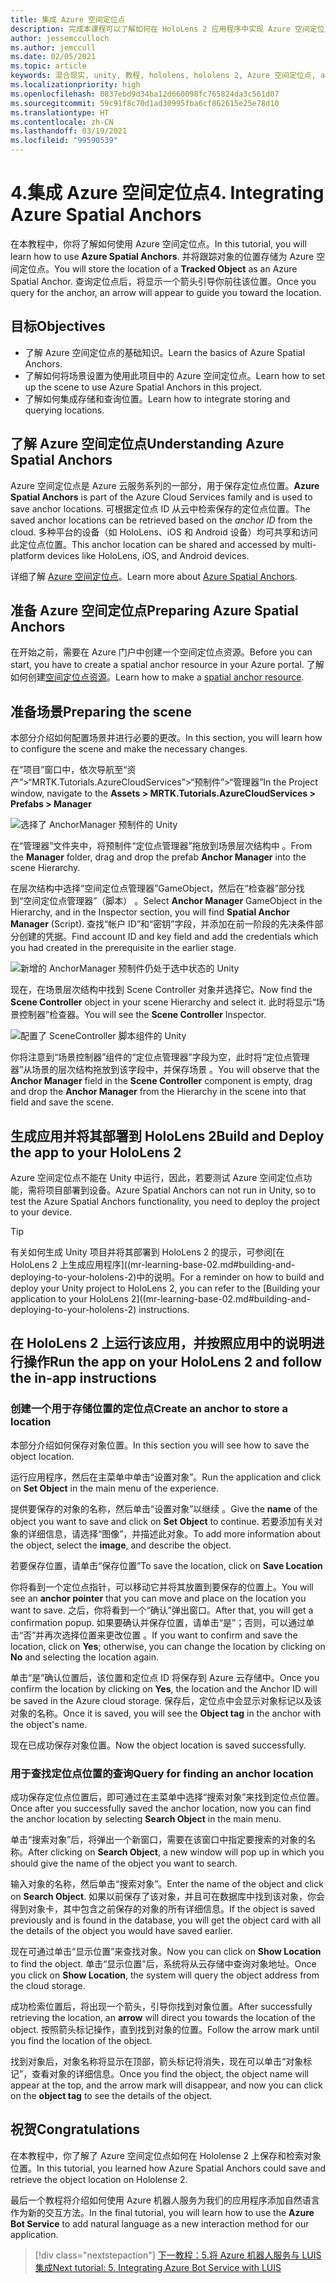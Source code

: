 ```yaml
---
title: 集成 Azure 空间定位点
description: 完成本课程可以了解如何在 HoloLens 2 应用程序中实现 Azure 空间定位点。
author: jessemcculloch
ms.author: jemccull
ms.date: 02/05/2021
ms.topic: article
keywords: 混合现实, unity, 教程, hololens, hololens 2, Azure 空间定位点, azure 云服务, azure 自定义视觉, Windows 10
ms.localizationpriority: high
ms.openlocfilehash: 0837ebd9d34ba12d660098fc765824da3c561d07
ms.sourcegitcommit: 59c91f8c70d1ad30995fba6cf862615e25e78d10
ms.translationtype: HT
ms.contentlocale: zh-CN
ms.lasthandoff: 03/19/2021
ms.locfileid: "99590539"
---
```

# <a name="4-integrating-azure-spatial-anchors"></a><span data-ttu-id="2128e-104">4.集成 Azure 空间定位点</span><span class="sxs-lookup"><span data-stu-id="2128e-104">4. Integrating Azure Spatial Anchors</span></span>

<span data-ttu-id="2128e-105">在本教程中，你将了解如何使用 Azure 空间定位点。</span><span class="sxs-lookup"><span data-stu-id="2128e-105">In this tutorial, you will learn how to use **Azure Spatial Anchors**.</span></span> <span data-ttu-id="2128e-106">并将跟踪对象的位置存储为 Azure 空间定位点。</span><span class="sxs-lookup"><span data-stu-id="2128e-106">You will store the location of a **Tracked Object** as an Azure Spatial Anchor.</span></span> <span data-ttu-id="2128e-107">查询定位点后，将显示一个箭头引导你前往该位置。</span><span class="sxs-lookup"><span data-stu-id="2128e-107">Once you query for the anchor, an arrow will appear to guide you toward the location.</span></span>

## <a name="objectives"></a><span data-ttu-id="2128e-108">目标</span><span class="sxs-lookup"><span data-stu-id="2128e-108">Objectives</span></span>

* <span data-ttu-id="2128e-109">了解 Azure 空间定位点的基础知识。</span><span class="sxs-lookup"><span data-stu-id="2128e-109">Learn the basics of Azure Spatial Anchors.</span></span>
* <span data-ttu-id="2128e-110">了解如何将场景设置为使用此项目中的 Azure 空间定位点。</span><span class="sxs-lookup"><span data-stu-id="2128e-110">Learn how to set up the scene to use Azure Spatial Anchors in this project.</span></span>
* <span data-ttu-id="2128e-111">了解如何集成存储和查询位置。</span><span class="sxs-lookup"><span data-stu-id="2128e-111">Learn how to integrate storing and querying locations.</span></span>

## <a name="understanding-azure-spatial-anchors"></a><span data-ttu-id="2128e-112">了解 Azure 空间定位点</span><span class="sxs-lookup"><span data-stu-id="2128e-112">Understanding Azure Spatial Anchors</span></span>

 <span data-ttu-id="2128e-113">Azure 空间定位点是 Azure 云服务系列的一部分，用于保存定位点位置。</span><span class="sxs-lookup"><span data-stu-id="2128e-113">**Azure Spatial Anchors** is part of the Azure Cloud Services family and is used to save anchor locations.</span></span> <span data-ttu-id="2128e-114">可根据定位点 ID 从云中检索保存的定位点位置。</span><span class="sxs-lookup"><span data-stu-id="2128e-114">The saved anchor locations can be retrieved based on the *anchor ID* from the cloud.</span></span> <span data-ttu-id="2128e-115">多种平台的设备（如 HoloLens、iOS 和 Android 设备）均可共享和访问此定位点位置。</span><span class="sxs-lookup"><span data-stu-id="2128e-115">This anchor location can be shared and accessed by multi-platform devices like HoloLens, iOS, and Android devices.</span></span>

<span data-ttu-id="2128e-116">详细了解 [Azure 空间定位点](/azure/spatial-anchors/overview)。</span><span class="sxs-lookup"><span data-stu-id="2128e-116">Learn more about [Azure Spatial Anchors](/azure/spatial-anchors/overview).</span></span>

## <a name="preparing-azure-spatial-anchors"></a><span data-ttu-id="2128e-117">准备 Azure 空间定位点</span><span class="sxs-lookup"><span data-stu-id="2128e-117">Preparing Azure Spatial Anchors</span></span>

<span data-ttu-id="2128e-118">在开始之前，需要在 Azure 门户中创建一个空间定位点资源。</span><span class="sxs-lookup"><span data-stu-id="2128e-118">Before you can start, you have to create a spatial anchor resource in your Azure portal.</span></span>
<span data-ttu-id="2128e-119">了解如何创建[空间定位点资源](/azure/spatial-anchors/quickstarts/get-started-hololens#create-a-spatial-anchors-resource)。</span><span class="sxs-lookup"><span data-stu-id="2128e-119">Learn how to make a [spatial anchor resource](/azure/spatial-anchors/quickstarts/get-started-hololens#create-a-spatial-anchors-resource).</span></span>

## <a name="preparing-the-scene"></a><span data-ttu-id="2128e-120">准备场景</span><span class="sxs-lookup"><span data-stu-id="2128e-120">Preparing the scene</span></span>

<span data-ttu-id="2128e-121">本部分介绍如何配置场景并进行必要的更改。</span><span class="sxs-lookup"><span data-stu-id="2128e-121">In this section, you will learn how to configure the scene and make the necessary changes.</span></span>

<span data-ttu-id="2128e-122">在“项目”窗口中，依次导航至“资产”>“MRTK.Tutorials.AzureCloudServices”>“预制件”>“管理器”</span><span class="sxs-lookup"><span data-stu-id="2128e-122">In the Project window, navigate to the **Assets > MRTK.Tutorials.AzureCloudServices > Prefabs > Manager**</span></span>

![选择了 AnchorManager 预制件的 Unity](images/mr-learning-azure/tutorial4-section1-step1-1.png)

<span data-ttu-id="2128e-124">在“管理器”文件夹中，将预制件“定位点管理器”拖放到场景层次结构中 。</span><span class="sxs-lookup"><span data-stu-id="2128e-124">From the **Manager** folder, drag and drop the prefab **Anchor Manager** into the scene Hierarchy.</span></span>

<span data-ttu-id="2128e-125">在层次结构中选择“空间定位点管理器”GameObject，然后在“检查器”部分找到“空间定位点管理器”（脚本） 。</span><span class="sxs-lookup"><span data-stu-id="2128e-125">Select **Anchor Manager** GameObject in the Hierarchy, and in the Inspector section, you will find **Spatial Anchor Manager** (Script).</span></span> <span data-ttu-id="2128e-126">查找“帐户 ID”和“密钥”字段，并添加在前一阶段的先决条件部分创建的凭据。</span><span class="sxs-lookup"><span data-stu-id="2128e-126">Find account ID and key field and add the credentials which you had created in the prerequisite in the earlier stage.</span></span>

![新增的 AnchorManager 预制件仍处于选中状态的 Unity](images/mr-learning-azure/tutorial4-section1-step2-1.png)

<span data-ttu-id="2128e-128">现在，在场景层次结构中找到 Scene Controller 对象并选择它。</span><span class="sxs-lookup"><span data-stu-id="2128e-128">Now find the **Scene Controller** object in your scene Hierarchy and select it.</span></span> <span data-ttu-id="2128e-129">此时将显示“场景控制器”检查器。</span><span class="sxs-lookup"><span data-stu-id="2128e-129">You will see the **Scene Controller** Inspector.</span></span>

![配置了 SceneController 脚本组件的 Unity](images/mr-learning-azure/tutorial4-section1-step3-1.png)

<span data-ttu-id="2128e-131">你将注意到“场景控制器”组件的“定位点管理器”字段为空，此时将“定位点管理器”从场景的层次结构拖放到该字段中，并保存场景  。</span><span class="sxs-lookup"><span data-stu-id="2128e-131">You will observe that the **Anchor Manager** field in the **Scene Controller** component is empty, drag and drop the **Anchor Manager** from the Hierarchy in the scene into that field and save the scene.</span></span>

## <a name="build-and-deploy-the-app-to-your-hololens-2"></a><span data-ttu-id="2128e-132">生成应用并将其部署到 HoloLens 2</span><span class="sxs-lookup"><span data-stu-id="2128e-132">Build and Deploy the app to your HoloLens 2</span></span>

<span data-ttu-id="2128e-133">Azure 空间定位点不能在 Unity 中运行，因此，若要测试 Azure 空间定位点功能，需将项目部署到设备。</span><span class="sxs-lookup"><span data-stu-id="2128e-133">Azure Spatial Anchors can not run in Unity, so to test the Azure Spatial Anchors functionality, you need to deploy the project to your device.</span></span>

> [!TIP]
> <span data-ttu-id="2128e-134">有关如何生成 Unity 项目并将其部署到 HoloLens 2 的提示，可参阅[在 HoloLens 2 上生成应用程序]((mr-learning-base-02.md#building-and-deploying-to-your-hololens-2)中的说明。</span><span class="sxs-lookup"><span data-stu-id="2128e-134">For a reminder on how to build and deploy your Unity project to HoloLens 2, you can refer to the [Building your application to your HoloLens 2]((mr-learning-base-02.md#building-and-deploying-to-your-hololens-2) instructions.</span></span>

## <a name="run-the-app-on-your-hololens-2-and-follow-the-in-app-instructions"></a><span data-ttu-id="2128e-135">在 HoloLens 2 上运行该应用，并按照应用中的说明进行操作</span><span class="sxs-lookup"><span data-stu-id="2128e-135">Run the app on your HoloLens 2 and follow the in-app instructions</span></span>

### <a name="create-an-anchor-to-store-a-location"></a><span data-ttu-id="2128e-136">创建一个用于存储位置的定位点</span><span class="sxs-lookup"><span data-stu-id="2128e-136">Create an anchor to store a location</span></span>

<span data-ttu-id="2128e-137">本部分介绍如何保存对象位置。</span><span class="sxs-lookup"><span data-stu-id="2128e-137">In this section you will see how to save the object location.</span></span>

<span data-ttu-id="2128e-138">运行应用程序，然后在主菜单中单击“设置对象”。</span><span class="sxs-lookup"><span data-stu-id="2128e-138">Run the application and click on **Set Object** in the main menu of the experience.</span></span>

<span data-ttu-id="2128e-139">提供要保存的对象的名称，然后单击“设置对象”以继续 。</span><span class="sxs-lookup"><span data-stu-id="2128e-139">Give the **name** of the object you want to save and click on **Set Object** to continue.</span></span> <span data-ttu-id="2128e-140">若要添加有关对象的详细信息，请选择“图像”，并描述此对象。</span><span class="sxs-lookup"><span data-stu-id="2128e-140">To add more information about the object, select the **image**, and describe the object.</span></span>

<span data-ttu-id="2128e-141">若要保存位置，请单击“保存位置”</span><span class="sxs-lookup"><span data-stu-id="2128e-141">To save the location, click on **Save Location**</span></span>

<span data-ttu-id="2128e-142">你将看到一个定位点指针，可以移动它并将其放置到要保存的位置上。</span><span class="sxs-lookup"><span data-stu-id="2128e-142">You will see an **anchor pointer** that you can move and place on the location you want to save.</span></span> <span data-ttu-id="2128e-143">之后，你将看到一个“确认”弹出窗口。</span><span class="sxs-lookup"><span data-stu-id="2128e-143">After that, you will get a confirmation popup.</span></span> <span data-ttu-id="2128e-144">如果要确认并保存位置，请单击“是”；否则，可以通过单击“否”并再次选择位置来更改位置 。</span><span class="sxs-lookup"><span data-stu-id="2128e-144">If you want to confirm and save the location, click on **Yes**; otherwise, you can change the location by clicking on **No** and selecting the location again.</span></span>

<span data-ttu-id="2128e-145">单击“是”确认位置后，该位置和定位点 ID 将保存到 Azure 云存储中。</span><span class="sxs-lookup"><span data-stu-id="2128e-145">Once you confirm the location by clicking on **Yes**, the location and the Anchor ID will be saved in the Azure cloud storage.</span></span> <span data-ttu-id="2128e-146">保存后，定位点中会显示对象标记以及该对象的名称。</span><span class="sxs-lookup"><span data-stu-id="2128e-146">Once it is saved, you will see the **Object tag**  in the anchor with the object's name.</span></span>

<span data-ttu-id="2128e-147">现在已成功保存对象位置。</span><span class="sxs-lookup"><span data-stu-id="2128e-147">Now the object location is saved successfully.</span></span>

### <a name="query-for-finding-an-anchor-location"></a><span data-ttu-id="2128e-148">用于查找定位点位置的查询</span><span class="sxs-lookup"><span data-stu-id="2128e-148">Query for finding an anchor location</span></span>

<span data-ttu-id="2128e-149">成功保存定位点位置后，即可通过在主菜单中选择“搜索对象”来找到定位点位置。</span><span class="sxs-lookup"><span data-stu-id="2128e-149">Once after you successfully saved the anchor location, now you can find the anchor location by selecting **Search Object** in the main menu.</span></span>

<span data-ttu-id="2128e-150">单击“搜索对象”后，将弹出一个新窗口，需要在该窗口中指定要搜索的对象的名称。</span><span class="sxs-lookup"><span data-stu-id="2128e-150">After clicking on **Search Object**, a new window will pop up in which you should give the name of the object you want to search.</span></span>

<span data-ttu-id="2128e-151">输入对象的名称，然后单击“搜索对象”。</span><span class="sxs-lookup"><span data-stu-id="2128e-151">Enter the name of the object and click on **Search Object**.</span></span> <span data-ttu-id="2128e-152">如果以前保存了该对象，并且可在数据库中找到该对象，你会得到对象卡，其中包含之前保存的对象的所有详细信息。</span><span class="sxs-lookup"><span data-stu-id="2128e-152">If the object is saved previously and is found in the database, you will get the object card with all the details of the object you would have saved earlier.</span></span>

<span data-ttu-id="2128e-153">现在可通过单击“显示位置”来查找对象。</span><span class="sxs-lookup"><span data-stu-id="2128e-153">Now you can click on **Show Location** to find the object.</span></span> <span data-ttu-id="2128e-154">单击“显示位置”后，系统将从云存储中查询对象地址。</span><span class="sxs-lookup"><span data-stu-id="2128e-154">Once you click on **Show Location**, the system will query the object address from the cloud storage.</span></span>

<span data-ttu-id="2128e-155">成功检索位置后，将出现一个箭头，引导你找到对象位置。</span><span class="sxs-lookup"><span data-stu-id="2128e-155">After successfully retrieving the location, an **arrow** will direct you towards the location of the object.</span></span> <span data-ttu-id="2128e-156">按照箭头标记操作，直到找到对象的位置。</span><span class="sxs-lookup"><span data-stu-id="2128e-156">Follow the arrow mark until you find the location of the object.</span></span>

<span data-ttu-id="2128e-157">找到对象后，对象名称将显示在顶部，箭头标记将消失，现在可以单击“对象标记”，查看对象的详细信息。</span><span class="sxs-lookup"><span data-stu-id="2128e-157">Once you find the object, the object name will appear at the top, and the arrow mark will disappear, and now you can click on the **object tag** to see the details of the object.</span></span>

## <a name="congratulations"></a><span data-ttu-id="2128e-158">祝贺</span><span class="sxs-lookup"><span data-stu-id="2128e-158">Congratulations</span></span>

<span data-ttu-id="2128e-159">在本教程中，你了解了 Azure 空间定位点如何在 Hololense 2 上保存和检索对象位置。</span><span class="sxs-lookup"><span data-stu-id="2128e-159">In this tutorial, you learned how Azure Spatial Anchors could save and retrieve the object location on Hololense 2.</span></span>

<span data-ttu-id="2128e-160">最后一个教程将介绍如何使用 Azure 机器人服务为我们的应用程序添加自然语言作为新的交互方法。</span><span class="sxs-lookup"><span data-stu-id="2128e-160">In the final tutorial, you will learn how to use the **Azure Bot Service** to add natural language as a new interaction method for our application.</span></span>

> [!div class="nextstepaction"]
> [<span data-ttu-id="2128e-161">下一教程：5.将 Azure 机器人服务与 LUIS 集成</span><span class="sxs-lookup"><span data-stu-id="2128e-161">Next tutorial: 5. Integrating Azure Bot Service with LUIS</span></span>](mr-learning-azure-05.md)